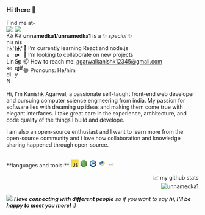 ### Hi there 👋

Find me at- 
<br />
<a href="https://www.linkedin.com/in/kanishk-agarwal-8096241b6/">
  <img align="left" alt="Kanishk's LinkedIN" width="22px" src="https://raw.githubusercontent.com/peterthehan/peterthehan/master/assets/linkedin.svg" />
</a>
<a href="https://open.spotify.com/user/5ylcik925wtayk941327g7n7l?si=d3fc10a6f7df459a">
  <img align="left" alt="Kanishk's Spotify" width="22px" src="https://raw.githubusercontent.com/peterthehan/peterthehan/master/assets/spotify.svg" />
</a>
<br />
**unnamedka1/unnamedka1** is a ✨ _special_ ✨

- 🌱 I’m currently learning React and node.js
- 👯 I’m looking to collaborate on new projects
- 📫 How to reach me: agarwalkanishk12345@gmail.com
- 😄 Pronouns: He/him

<br />

Hi, I'm Kanishk Agarwal, a passionate self-taught front-end web developer and pursuing computer science engineering from india. My passion for software lies with dreaming up ideas and making them come true with elegant interfaces. I take great care in the experience, architecture, and code quality of the things I build and develope.

i am also an open-source enthusiast and I want to learn more from the open-source community and i love how collaboration and knowledge sharing happened through open-source.
  
<p align="left"> <br />
**languages and tools:**
<code><img height="20" src="https://raw.githubusercontent.com/github/explore/80688e429a7d4ef2fca1e82350fe8e3517d3494d/topics/javascript/javascript.png"></code>
<code><img height="20" src="https://raw.githubusercontent.com/github/explore/80688e429a7d4ef2fca1e82350fe8e3517d3494d/topics/nodejs/nodejs.png"></code>
<code><img height="20" src="https://raw.githubusercontent.com/github/explore/80688e429a7d4ef2fca1e82350fe8e3517d3494d/topics/cpp/cpp.png"></code>
<code><img height="20" src="https://raw.githubusercontent.com/github/explore/80688e429a7d4ef2fca1e82350fe8e3517d3494d/topics/python/python.png"></code>
<code><img height="20" src="https://raw.githubusercontent.com/github/explore/80688e429a7d4ef2fca1e82350fe8e3517d3494d/topics/mysql/mysql.png"></code>
</p>

<p align="right">📈 my github stats <br /><img src="https://github-readme-stats.vercel.app/api?username=unnamedka1&show_icons=true&theme=gotham" alt="unnamedka1" />
 
<img src="https://media.giphy.com/media/LnQjpWaON8nhr21vNW/giphy.gif" width="60"> <em><b>I love connecting with different people</b> so if you want to say <b>hi, I'll be happy to meet you more!</b> :)</em>
